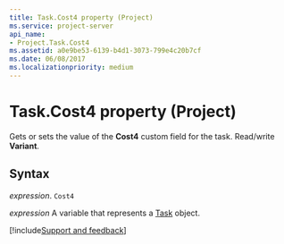 ```yaml
---
title: Task.Cost4 property (Project)
ms.service: project-server
api_name:
- Project.Task.Cost4
ms.assetid: a0e9be53-6139-b4d1-3073-799e4c20b7cf
ms.date: 06/08/2017
ms.localizationpriority: medium
---
```



# Task.Cost4 property (Project)

Gets or sets the value of the **Cost4** custom field for the task. Read/write **Variant**.


## Syntax

_expression_. `Cost4`

_expression_ A variable that represents a [Task](./Project.Task.md) object.

[!include[Support and feedback](~/includes/feedback-boilerplate.md)]